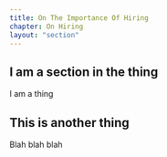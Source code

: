 ```yaml
---
title: On The Importance Of Hiring
chapter: On Hiring
layout: "section"
---
```


## I am a section in the thing

I am a thing

## This is another thing

Blah blah blah